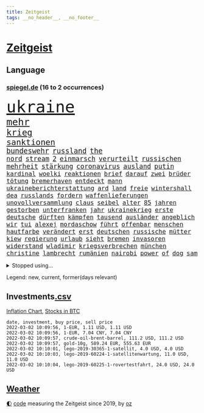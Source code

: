 ```yaml
---
title: Zeitgeist
tags: __no_header__, __no_footer__
---
```


# [Zeitgeist](https://oliz.io/zeitgeist/)

## Language

<h3><a href="https://www.spiegel.de" target="_blank">spiegel.de</a> (16 to 2 occurrences)</h3>
<p style="font-family:monospace">
<span style="font-size:32pt"><a href="news_links.html#ukraine" class="current">ukraine</a></span>
<br>
<span style="font-size:19pt"><a href="news_links.html#mehr" class="current">mehr</a></span>
<br>
<span style="font-size:17pt"><a href="news_links.html#krieg" class="current">krieg</a></span>
<br>
<span style="font-size:16pt"><a href="news_links.html#sanktionen" class="current">sanktionen</a></span>
<br>
<span style="font-size:14pt"><a href="news_links.html#bundeswehr" class="current">bundeswehr</a></span>
<span style="font-size:14pt"><a href="news_links.html#russland" class="current">russland</a></span>
<span style="font-size:14pt"><a href="news_links.html#the" class="current">the</a></span>
<br>
<span style="font-size:13pt"><a href="news_links.html#nord" class="current">nord</a></span>
<span style="font-size:13pt"><a href="news_links.html#stream" class="current">stream</a></span>
<span style="font-size:13pt"><a href="news_links.html#2" class="current">2</a></span>
<span style="font-size:13pt"><a href="news_links.html#einmarsch" class="current">einmarsch</a></span>
<span style="font-size:13pt"><a href="news_links.html#verurteilt" class="current">verurteilt</a></span>
<span style="font-size:13pt"><a href="news_links.html#russischen" class="current">russischen</a></span>
<span style="font-size:13pt"><a href="news_links.html#mehrheit" class="current">mehrheit</a></span>
<span style="font-size:13pt"><a href="news_links.html#stärkung" class="current">stärkung</a></span>
<span style="font-size:13pt"><a href="news_links.html#coronavirus" class="current">coronavirus</a></span>
<span style="font-size:13pt"><a href="news_links.html#ausland" class="current">ausland</a></span>
<span style="font-size:13pt"><a href="news_links.html#putin" class="current">putin</a></span>
<br>
<span style="font-size:12pt"><a href="news_links.html#kardinal" class="current">kardinal</a></span>
<span style="font-size:12pt"><a href="news_links.html#woelki" class="current">woelki</a></span>
<span style="font-size:12pt"><a href="news_links.html#reaktionen" class="current">reaktionen</a></span>
<span style="font-size:12pt"><a href="news_links.html#brief" class="current">brief</a></span>
<span style="font-size:12pt"><a href="news_links.html#darauf" class="current">darauf</a></span>
<span style="font-size:12pt"><a href="news_links.html#zwei" class="current">zwei</a></span>
<span style="font-size:12pt"><a href="news_links.html#brüder" class="current">brüder</a></span>
<span style="font-size:12pt"><a href="news_links.html#tötung" class="current">tötung</a></span>
<span style="font-size:12pt"><a href="news_links.html#bremerhaven" class="current">bremerhaven</a></span>
<span style="font-size:12pt"><a href="news_links.html#entdeckt" class="current">entdeckt</a></span>
<span style="font-size:12pt"><a href="news_links.html#mann" class="current">mann</a></span>
<span style="font-size:12pt"><a href="news_links.html#ukraineberichterstattung" class="new">ukraineberichterstattung</a></span>
<span style="font-size:12pt"><a href="news_links.html#ard" class="current">ard</a></span>
<span style="font-size:12pt"><a href="news_links.html#land" class="current">land</a></span>
<span style="font-size:12pt"><a href="news_links.html#freie" class="current">freie</a></span>
<span style="font-size:12pt"><a href="news_links.html#wintershall" class="new">wintershall</a></span>
<span style="font-size:12pt"><a href="news_links.html#dea" class="new">dea</a></span>
<span style="font-size:12pt"><a href="news_links.html#russlands" class="current">russlands</a></span>
<span style="font-size:12pt"><a href="news_links.html#fordern" class="current">fordern</a></span>
<span style="font-size:12pt"><a href="news_links.html#waffenlieferungen" class="current">waffenlieferungen</a></span>
<span style="font-size:12pt"><a href="news_links.html#unovollversammlung" class="new">unovollversammlung</a></span>
<span style="font-size:12pt"><a href="news_links.html#claus" class="current">claus</a></span>
<span style="font-size:12pt"><a href="news_links.html#seibel" class="new">seibel</a></span>
<span style="font-size:12pt"><a href="news_links.html#alter" class="current">alter</a></span>
<span style="font-size:12pt"><a href="news_links.html#85" class="current">85</a></span>
<span style="font-size:12pt"><a href="news_links.html#jahren" class="current">jahren</a></span>
<span style="font-size:12pt"><a href="news_links.html#gestorben" class="current">gestorben</a></span>
<span style="font-size:12pt"><a href="news_links.html#unterfranken" class="current">unterfranken</a></span>
<span style="font-size:12pt"><a href="news_links.html#jahr" class="current">jahr</a></span>
<span style="font-size:12pt"><a href="news_links.html#ukrainekrieg" class="new">ukrainekrieg</a></span>
<span style="font-size:12pt"><a href="news_links.html#erste" class="current">erste</a></span>
<span style="font-size:12pt"><a href="news_links.html#deutsche" class="current">deutsche</a></span>
<span style="font-size:12pt"><a href="news_links.html#dürften" class="current">dürften</a></span>
<span style="font-size:12pt"><a href="news_links.html#kämpfen" class="current">kämpfen</a></span>
<span style="font-size:12pt"><a href="news_links.html#tausend" class="current">tausend</a></span>
<span style="font-size:12pt"><a href="news_links.html#ausländer" class="new">ausländer</a></span>
<span style="font-size:12pt"><a href="news_links.html#angeblich" class="current">angeblich</a></span>
<span style="font-size:12pt"><a href="news_links.html#wir" class="current">wir</a></span>
<span style="font-size:12pt"><a href="news_links.html#tui" class="current">tui</a></span>
<span style="font-size:12pt"><a href="news_links.html#alexej" class="current">alexej</a></span>
<span style="font-size:12pt"><a href="news_links.html#mordaschow" class="new">mordaschow</a></span>
<span style="font-size:12pt"><a href="news_links.html#führt" class="current">führt</a></span>
<span style="font-size:12pt"><a href="news_links.html#offenbar" class="current">offenbar</a></span>
<span style="font-size:12pt"><a href="news_links.html#menschen" class="current">menschen</a></span>
<span style="font-size:12pt"><a href="news_links.html#hautfarbe" class="current">hautfarbe</a></span>
<span style="font-size:12pt"><a href="news_links.html#verändert" class="current">verändert</a></span>
<span style="font-size:12pt"><a href="news_links.html#erst" class="current">erst</a></span>
<span style="font-size:12pt"><a href="news_links.html#deutschen" class="current">deutschen</a></span>
<span style="font-size:12pt"><a href="news_links.html#russische" class="current">russische</a></span>
<span style="font-size:12pt"><a href="news_links.html#mütter" class="current">mütter</a></span>
<span style="font-size:12pt"><a href="news_links.html#kiew" class="current">kiew</a></span>
<span style="font-size:12pt"><a href="news_links.html#regierung" class="current">regierung</a></span>
<span style="font-size:12pt"><a href="news_links.html#urlaub" class="current">urlaub</a></span>
<span style="font-size:12pt"><a href="news_links.html#sieht" class="current">sieht</a></span>
<span style="font-size:12pt"><a href="news_links.html#bremen" class="current">bremen</a></span>
<span style="font-size:12pt"><a href="news_links.html#invasoren" class="new">invasoren</a></span>
<span style="font-size:12pt"><a href="news_links.html#widerstand" class="current">widerstand</a></span>
<span style="font-size:12pt"><a href="news_links.html#wladimir" class="current">wladimir</a></span>
<span style="font-size:12pt"><a href="news_links.html#kriegsverbrechen" class="new">kriegsverbrechen</a></span>
<span style="font-size:12pt"><a href="news_links.html#münchen" class="current">münchen</a></span>
<span style="font-size:12pt"><a href="news_links.html#christine" class="current">christine</a></span>
<span style="font-size:12pt"><a href="news_links.html#lambrecht" class="current">lambrecht</a></span>
<span style="font-size:12pt"><a href="news_links.html#rumänien" class="current">rumänien</a></span>
<span style="font-size:12pt"><a href="news_links.html#nairobi" class="current">nairobi</a></span>
<span style="font-size:12pt"><a href="news_links.html#power" class="new">power</a></span>
<span style="font-size:12pt"><a href="news_links.html#of" class="current">of</a></span>
<span style="font-size:12pt"><a href="news_links.html#dog" class="new">dog</a></span>
<span style="font-size:12pt"><a href="news_links.html#sam" class="current">sam</a></span>
</p>
<details>
<summary>Stopped using...</summary>
<p class="former" style="font-size:12pt">
fdpchef(497) giffey(497) harry(497) italiens(497) tobt(497) flaschen(496) juventus(496) martin(496) 110(495) bewerber(495) inter(495) kaufen(495) laden(495) schlechten(495) verschaffen(495) erfahren(494) frühjahr(494) protestiert(494) theater(494) usgericht(494) vergewaltigt(494) wünschen(494) deswegen(493) halle(493) meghan(493) verweigern(493) 79(492) a2(492) benjamin(492) energiewende(492) entkommen(492) feierte(492) irland(492) kandidat(492) kandidatin(492) laschet(492) respekt(492) spanier(492) tourismus(492) unternehmer(492) untersuchungen(492) van(492) verschieben(492) verschärfen(492) beeinflussen(491) boeing(491) chinesischer(491) geholfen(491) machten(491) pocht(491) toni(491) vorliegt(491) 7(490) dienst(490) informieren(490) leitung(490) luft(490) studierende(490) torjäger(490) trumps(490) vorstellung(490) armenien(489) ausprobiert(489) coronalockdown(489) ehemaligen(489) ehemann(489) einwohner(489) halbfinale(489) instagram(489) konzernchef(489) liverpool(489) standort(489) zahlung(489) ausschreitungen(488) behinderung(488) dfb(488) diskriminierung(488) haftstrafe(488) ifoindex(488) jüngeren(488) kontrollieren(488) pferd(488) profi(488) schließlich(488) spahn(488) tier(488) träumen(488) unerwartet(488) ungewöhnlich(488) versprach(488) walter(488) zeichnet(488) anschließend(487) breit(487) desaster(487) gelernt(487) scheidende(487) schlagzeilen(487) technik(487) unterschiede(487) werke(487) wurzeln(487) übergriffe(487) 2000(486) anbieter(486) außen(486) einzug(486) gelang(486) gelegenheit(486) halben(486) hunde(486) weber(486) youtube(486) 1945(485) belgien(485) bestes(485) debattiert(485) erziehung(485) größer(485) milde(485) märchen(485) provinz(485) sports(485) villa(485) fragt(484) fußballer(484) hans(484) italienische(484) kreis(484) kunst(484) leitet(484) regierungspartei(484) rekordmeister(484) schwierigkeiten(484) studierenden(484) usschauspielerin(484) verdachts(484) fakten(483) bürgermeisterin(482) länderchefs(482) meister(482) offizielle(482) online(482) saisonsieg(482) starker(482) verlauf(482) verspielt(482) zuständige(482) anthony(481) belarussischen(481) europäischer(481) freilassung(481) kretschmer(481) leichte(481) verabreicht(481) veranstalter(481) bekämpft(480) design(480) frische(480) paderborn(480) satz(480) 600(479) 61(479) haftstrafen(479) verschwand(479) wies(479) bekamen(478) computer(478) dich(478) dicht(478) globale(478) nase(478) rivale(478) schönsten(478) stuft(478) zuversichtlich(478) clemens(477) crash(477) dar(477) feuerwehrleute(477) geschäftsführer(477) visier(477) brutal(476) jemen(476) kevin(476) querdenker(476) senkt(476) unterliegt(476) vorsprung(476) 2030(475) 900(475) 94(475) bezahlen(475) nachgewiesen(475) berät(474) brite(474) datenanalyse(474) luca(474) unruhe(474) verschwiegen(474) arabische(473) bundesgesundheitsminister(473) einheitliche(473) nachfrage(473) option(473) prognosen(473) sportlich(473) einschränkungen(472) telefon(472) auflagen(471) mangel(471) verschärfte(471) green(470) haaland(470) kindes(470) brechen(469) sergio(469) umgeht(469) kandidieren(468) premierministers(468) präsidentenwahl(468) trug(468) eigenes(467) hinten(467) spaltet(467) defensive(466) aufarbeitung(465) legende(465) moschee(465) aufgaben(464) raab(464) whatsapp(464) generalbundesanwalt(463) hoffnungen(463) impfstoffe(463) kippt(463) ausrüstung(462) ergebnissen(462) gefällt(462) informiert(462) rentner(462) unzufrieden(462) falscher(461) istanbul(461) favorit(460) verträge(460) ähnliche(460) hilfen(459) retter(459) spahns(459) niedrig(458) 36(456) bundesnetzagentur(456) abgeschlossen(455) apples(455) benötigte(455) zuspruch(455) klasse(454) kindheit(453) teilt(453) afrikas(452) aktivist(452) schulz(452) trauma(452) geht's(451) präsidentschaft(451) munition(449) beendete(447) gewannen(445) zulassung(444) abiy(442) spionage(442) syrischen(440) startup(439) aktive(438) tigray(436) verursachte(435) csupolitiker(430) italienischer(429) brachten(424) entfernen(423) rechter(418) motivation(408) auslieferung(406) heidelberg(406) sms(406) festgesetzt(403) polizeiruf(399) variante(398) tübinger(388) 95(381) zwingend(379) vereinbarung(375) erleichtert(374) geheimen(373) bundesweiten(368) entsprechenden(368) staatsschutz(368) behindern(367) el(367) verleumdung(367) expräsidenten(365) rüdiger(364) kandidiert(363) vulkan(363) belästigt(359) militärputsch(354) protestaktion(350) unverletzt(345) worüber(343) übung(342) russe(337) konzerte(335) steuerhinterziehung(335) inzidenzen(334) portugals(331) redaktion(331) doppelte(326) geimpften(326) zusammengebrochen(326) bälle(325) affen(318) unterschiedliche(311) gelitten(304) kellner(304) tierpark(303) herausragende(301) 250(300) kubicki(298) nötigen(292) eskalierte(285) neudelhi(279) notwendigen(279) loben(278) unfälle(274) richteten(273) kreise(266) 800(264) 18jährigen(261) einsätze(261) kugel(260) deutschkolumne(259) flugverkehr(257) peinlich(256) ticket(253) drohende(250) court(249) supreme(249) aachen(247) argument(247) aktionäre(245) 220(244) berge(244) stein(242) mangelware(241) tarife(241) umfang(241) entwickelte(240) forscherinnen(239) kw(239) mythos(238) staatspräsidenten(238) vormittag(238) alzheimer(237) naftali(237) parkplatz(237) unterbinden(237) geheimer(236) aggressiver(234) traditionelle(234) wussten(231) historischem(230) kreative(230) liebt(230) 16000(229) kühnert(229) lucas(229) kümmern(228) dauerhafte(226) kurzzeitig(226) azubis(225) beeindruckende(225) aufmerksam(224) drohenden(224) sowjetunion(224) befassen(223) rängen(223) verharmlost(223) schob(221) uganda(221) 9(220) boote(220) geliebt(219) bekennt(218) verliebt(218) aufsteiger(217) emirate(217) australischen(216) chefs(216) festgehalten(216) ahmed(215) spezies(214) vermeintlicher(213) abgeordneter(212) assange(212) nevada(212) wikileaksgründer(212) bay(211) gestalten(211) sätze(209) batterien(205) kyrgios(204) sorgten(203) leserinnen(202) lebten(200) militärpräsenz(199) aufenthalt(198) hits(198) gedroht(197) füße(196) nrwministerpräsident(196) starspieler(196) anschluss(195) las(195) vegas(195) förderprogramm(194) kapitolsturm(194) vertretung(194) palma(192) slam(192) amoklauf(191) japanische(190) wahlniederlage(190) bewahrt(187) paulo(187) qualifiziert(187) são(187) garage(186) halfen(186) gehörten(185) götze(185) eindeutigen(183) ausmaße(182) grand(182) coronagipfel(181) coronapause(180) verheiratet(178) überwältigt(178) musks(177) schwul(177) sichtlich(177) uwe(171) polizeiwache(170) wendepunkt(170) favoritin(168) geleistet(168) heiße(168) machtübernahme(168) erling(167) steil(165) taugen(165) musikerin(162) niedergang(161) uskonzern(160) abholzung(159) göringeckardt(159) agiert(158) hingerichtet(157) award(155) pfizer(154) tabellenführung(154) böse(153) glücksfall(151) minderheiten(151) natürlichen(151) späte(151) entführer(150) zuwachs(150) auszug(149) parteiausschlussverfahren(148) schädliche(148) tiger(148) weihnachten(148) ausmacht(147) fernzüge(147) autoritäre(146) katrin(145) cduführung(144) geburtstagsfeier(144) hoffmann(144) pflegeheimen(143) spdvorsitzende(143) weitergeben(143) überraschte(143) friedensnobelpreis(142) pharmakonzern(142) weltberühmt(142) arten(141) ausgeschaltet(141) coronademo(141) popgeschichte(141) salvador(141) epic(140) games(140) umgesetzt(140) werten(140) autounfall(139) beförderung(139) gesteuert(139) jusos(138) feminismus(137) menschliche(137) deckeln(136) friedens(136) himmlischen(136) unionsanhänger(136) anzubieten(135) costa(135) harren(135) fracht(134) psychologie(134) rentnerinnen(134) spitzenspiel(134) geltenden(132) saarbrücken(132) beeinflusst(131) ehrgeiz(131) kleinsten(130) mischen(130) untätigkeit(130) verdoppeln(130) vorsitz(130) inhaftierte(129) station(129) belangt(128) söldnertruppe(128) vulkanausbruch(128) adam(127) fassaden(126) johannesburg(126) modeste(126) ruhestand(125) floss(124) natostaaten(124) vulkans(124) fridays(123) future(123) gehofft(123) grünenspitze(123) ifogeschäftsklima(123) maskenverweigerer(123) mehrfamilienhaus(122) verschickte(122) bahnen(121) durchschnittlich(121) fachkräfte(121) fernverkehr(121) erregte(120) kosteten(120) wenigstens(120) schärferen(119) 1989(118) cduvorsitzenden(118) comingout(118) kalkül(118) lindern(118) vernichtend(118) shanghai(117) taiwans(117) wahlergebnis(117) empfehlen(116) panama(116) parteichefs(116) verständigt(116) bewerten(115) dave(115) ema(115) lockerung(115) messenger(115) nachziehen(115) politisches(115) tshirts(115) zentralen(115) eidinger(114) fernzügen(114) vorurteile(114) turnen(113) doppelspitze(112) dschungel(112) heidenreich(112) aufgelöst(111) größtem(111) kameraden(111) lieferdienst(111) popstars(111) automarkt(110) bernhard(110) afdpolitiker(109) erneuern(109) exsprecherin(109) spielzeug(109) staatlich(109) stephanie(109) rückweg(108) gefährt(107) twitterte(107) zugrunde(107) 8(106) ferran(106) intensivmediziner(106) schallenberg(106) schick(106) torres(106) ureinwohner(106) rugby(105) siegerin(104) südostasien(104) ungewöhnliche(104) verunglückte(104) öffnungen(104) adele(103) enthüllungsplattform(103) hinrichtung(103) dhabi(102) fiona(102) materialien(102) raumfahrtunternehmen(102) sofortiger(102) vereidigung(102) zunahme(102) videokonferenz(101) innere(100) portal(100) rosenthal(100) technologie(100) zeitschrift(100) zimmermann(100) aneinandergeraten(99) hitlergruß(98) zufällig(98) übergang(98) aufregende(97) bukele(97) delegierten(97) gewechselt(97) matteo(97) perfektem(97) verschwundenen(96) wonach(96) anweisungen(95) pflegeheim(95) stromausfall(95) auschwitz(94) kriegsgefahr(94) maskenaffäre(94) nationalgarde(94) rising(94) schärferes(94) tickt(94) versinken(93) giftspritze(92) nominierte(92) belügen(91) chip(91) deniz(91) geduldig(91) immobilienbesitzer(91) seelenlose(91) yücel(91) zögerlich(91) energieriesen(90) merck(90) reine(90) spacexrakete(90) stadtteil(90) archäologe(89) blauen(89) bundestagsvizepräsidentin(89) falle(89) fortan(89) frisst(89) gesundheitspolitiker(89) usmarkt(89) verwehrt(89) wikileaks(89) optionen(88) summen(88) annette(87) borger(87) dušan(87) karla(87) verkörpert(87) wüsts(87) ausverkauft(86) bryant(86) bundeskriminalamt(86) gerne(86) gruppenvergewaltigung(86) kobe(86) modellen(86) prekär(86) schimpfwörter(86) staatshilfe(86) tennisspielerin(86) verzögerungen(86) ablehnung(85) entschärft(85) jugendorganisation(84) lausberg(84) riegeln(84) rudolf(84) milliardenloch(83) sünder(83) vernünftig(83) auge(82) covorsitzende(82) französin(82) hausbesitzer(82) horn(82) inge(82) pausenhof(82) staatsstreich(82) therapien(82) zwischenbilanz(82) bundländertreffen(81) herzproblemen(81) spiegelkinderreporterinnen(81) sturmflutwarnung(81) truss(81) zerocovidpolitik(81) nikola(80) organisiertes(80) total(80) 113(79) abgereist(79) rufe(79) antritt(78) chinesin(78) freundes(78) geringer(78) installieren(78) lieferzeiten(78) packers(78) schienen(78) 175(77) ablehnen(77) coronadesaster(77) eingezeichnet(77) gelb(77) riskierte(77) verdoppelte(77) flugzeugabsturz(76) genting(76) gründet(76) kopfball(76) präsidentenamt(76) shampoo(76) wissenschaftlern(76) beteiligte(75) generalsekretärin(75) schläft(75) sohnes(75) umweltbilanz(75) arbeitsministerium(74) coronakurs(74) eva(74) fassen(74) missverständnis(74) rücker(74) dunkle(73) isabella(73) luftfahrtunternehmen(73) pfoten(73) plädieren(73) cduvorsitzender(72) derzeitigen(72) meat(72) pandemielage(72) strompreise(72) wachstumsprognose(72) 1980(71) brandbrief(71) bundesparteitag(71) coronahotspot(71) designierten(71) erbost(71) griffen(71) ischgl(71) lüften(71) parteivorsitzenden(71) sonnenuntergang(71) zertifikate(71) begrenzung(70) erliegt(70) luftfilter(70) silvester(70) süd(70) american(69) beliebten(69) einziger(69) flugzeugbauer(69) getestete(69) irritationen(69) koma(69) peng(69) shuai(69) wolke(69) bugatti(68) eliminieren(68) milliardenauftrag(68) unversöhnlich(68) farcrebellen(67) kinderbetreuung(67) qualifizieren(67) uspolitiker(67) intensivpfleger(66) schwein(66) ustennisstar(66) ampelkabinett(65) bloggerin(65) british(65) durchhalten(65) fpö(65) schädlicher(65) schütze(65) staatlicher(65) 94jährige(64) christina(64) lehrerinnen(64) onlineparteitag(64) riskanter(64) sank(64) schlussphase(64) strikte(64) wird's(64) anker(63) aston(63) berechnet(63) kommissar(63) mitgenommen(63) offenheit(63) rationieren(63) sozialdemokratin(63) 1978(62) femizide(62) neuschnee(62) ungefährlich(62) verschiedener(62) afdlandeschef(61) keeper(61) popikone(61) sneaker(61) 80000(60) comicfiguren(60) deutschfranzösischer(60) felder(60) hausarbeit(60) immunabwehr(60) senior(60) wesentlichen(60) coronaerkrankten(59) draus(59) schwimmende(59) verkehrschaos(59) evan(58) geschäftsjahr(58) männlichkeit(58) stadionkapazität(58) verehrt(58) videodreh(58) olympiageneralprobe(57) personalnot(57) beten(56) coronaberatungen(56) gregorowicz(56) spdkanzler(56) thailändischen(56) abgehängt(55) funklöcher(55) mobilfunknetze(55) staatsfolter(55) stimmte(55) holland(54) impfgegnern(54) passende(54) schlüsselloch(54) tochterunternehmen(54) zeitweilig(54) gedenkt(53) geradezu(53) homann(53) melbourne(53) skiort(53) flugschüler(52) küche(52) kürzere(52) nachwuchspiloten(52) verwaltungsgerichtshof(52) wintereinbruch(52) übergewicht(52) aprèsski(51) gespannt(51) nahles(51) nehammer(51) nutzerdaten(51) referat(51) verbesserte(51) verharmlosen(51) aktiver(50) arsenalstar(50) bemerkenswerte(50) dreizehn(50) mahnte(50) produkten(50) student(50) fußballnationalspieler(49) hervorragend(49) karagiannidis(49) lotterie(49) rechteck(49) sunday(49) untermauern(49) wiegen(49) erschwert(48) merklich(48) missbrauchsskandals(48) no(48) roch(48) showdown(48) zitiert(48) bredouille(47) dribbler(47) einfaches(47) haubitzen(47) hybride(47) lockte(47) supercomputer(47) außerordentlich(46) einnehmen(46) kollidieren(46) nazideutschland(46) tafel(46) toryabgeordnete(46) asylpolitik(45) bafög(45) beat(45) diözese(45) dublin(45) fälschungen(45) kampfjet(45) out(45) renommierte(45) symbol(45) usaußenministeriums(45) way(45) boosterkampagne(44) patzer(44) paxlovid(44) vorzunehmen(44) ältester(44) euarzneimittelbehörde(43) fdpgesundheitspolitiker(43) führungspositionen(43) schneefall(43) tennislegende(43) türmte(43) unfähig(43) welternährungsorganisation(43) auswanderer(42) festsaß(42) grandslamtitel(42) sicherheitsgarantien(42) südkoreanische(42) chevron(41) herzmuskelentzündung(41) polizeischutz(41) ungleich(41) abwehrspieler(40) bescheren(40) coronaexpertenrat(40) einsicht(40) expertenrat(40) ibrahimović(40) inspirieren(40) kirchliche(40) kriterien(40) tochtergesellschaft(40) wahlgang(40) zeitraum(40) zlatan(40) blizzard(39) klara(39) mildere(39) neujahr(39) panikmache(39) alleingelassen(38) allmählich(38) asien(38) kohlenmonoxidvergiftung(38) kürzt(38) lim(38) tiefsten(38) 1996(37) abgebrochene(37) reeves(37) schatzmeister(37) umweltschädlich(37) 270(36) erfroren(36) inhalte(36) überfluss(36) 166(35) aufwendig(35) buccaneers(35) goggia(35) gründerin(35) jasmin(35) sofia(35) todesumstände(35) angehen(34) landsmann(34) sperrstunde(34) spätere(34) 450(33) ansteckender(33) baltikum(33) debütierte(33) dringende(33) kahn(33) netze(33) produzent(33) project(33) airways(32) ausgangssperre(32) krankheitsverläufe(32) putschisten(32) qatar(32) seniorenheim(32) vorzeitiger(32) überdenken(32) beschaffung(31) klassische(31) korb(31) kursverluste(31) männlicher(31) abstürze(30) ian(30) jameswebbteleskop(30) reisepass(30) aktivismus(29) sprüche(29) amtskollege(28) belassen(28) flugzeugträger(28) geschehnissen(28) kämmerlein(28) lesern(28) olympiaaus(28) willkür(28) yoga(28) 2002(27) austritt(27) bautzen(27) lehrermangel(27) leo(27) kirgisistan(26) margarete(26) nordsyrien(26) streits(26) transparente(26) verschwendung(26) spielern(25) steuerlich(25) clinch(24) psychologe(24) staatsoberhaupts(24) wellinger(24) zeitreise(24) anhebung(23) damalige(23) richtungsstreit(23) zusammenbricht(23) alizé(22) außenseiterin(22) cornet(22) dekret(22) gesundheitsamt(22) klagten(22) qualifizierte(22) republikanerin(22) voice(22) entfernung(21) falschinformation(21) flugausfälle(21) freising(21) geboosterte(21) huthirebellen(21) tapetenwechsel(21) umkämpfte(21) geweckt(20) handwerk(20) kapituliert(20) metas(20) nutzten(20) schmerzhaft(20) verdeckt(20) 44jährige(19) applechef(19) cook(19) kontroversen(19) ousmane(19) atomkraftgegner(18) erhöhter(18) geywitz(18) irme(18) ross(18) serielles(18) stetterkarp(18) wählern(18) ceo(17) schriften(17) virusvarianten(17) vorübergehende(17) barty(16) einmarschieren(16) handballem(16) marilyn(16) organe(16) unoresolutionen(16) vergleichsweise(16) abschiebehotel(15) altmaier(15) erschütternden(15) exverfassungsschutzchef(15) klingelt(15) netzdg(15) tanzte(15) tourist(15) waldstück(15) ampelabgeordnete(14) befreiungsschlag(14) frauenmorde(14) führerscheine(14) gefangenenlager(14) geiselnahme(14) gerichtstermin(14) grandslamturnier(14) liz(14) mittelalter(14) repariert(14) tagebaubetreiber(14) verwunderung(14) visum(14) weigert(14) pekings(13) schulalltag(13) technologies(13) hackerangriffe(12) kann's(12) klimakatastrophe(12) laufe(12) standhaft(12) treffers(12) baltimore(11) gruppenantrag(11) luther(11) mitmischen(11) modrow(11) mol(11) wuchs(11)
</p>
</details>
<p>Legend: <span class="new">new</span>, <span class="current">current</span>, <span class="former">former(days relevant)</span></p>

## Investments[.csv](investments.csv)

[Inflation Chart](https://inflationchart.com),
[Stocks in BTC](https://stonksinbtc.xyz/)

```
date, investment, buy price, sell price
2022-03-02 10:09:56, 1-EUR, 1.11 USD, 1.11 USD
2022-03-02 10:09:56, 1-EUR, 7.04 CNY, 7.04 CNY
2022-03-02 10:09:57, crude-oil-brent-barrel, 111.2 USD, 111.2 USD
2022-03-02 10:09:57, gold-10g, 589.24 EUR, 555.63 EUR
2022-03-02 10:10:01, lego-2019-30365-1-satellit, 4.0 USD, 4.0 USD
2022-03-02 10:10:03, lego-2019-60224-1-satellitenwartung, 11.0 USD, 11.0 USD
2022-03-02 10:10:04, lego-2019-60225-1-rovertestfahrt, 24.0 USD, 24.0 USD
```

## [Weather](weather.html)

<footer>
<a href="javascript:toggleTheme()" class="nav">🌓</a>
<a href="https://github.com/ooz/zeitgeist">code</a> measuring the Zeitgeist since 2019, by <a href="https://oliz.io">oz</a>
</footer>
